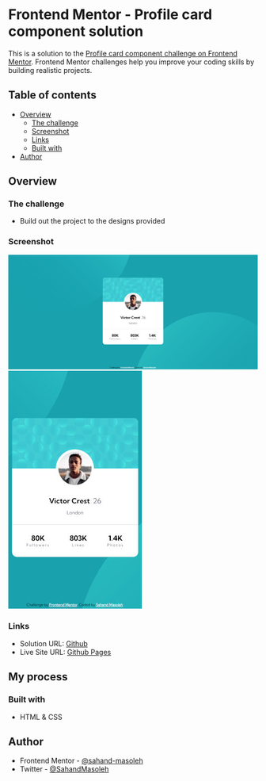 # Frontend Mentor - Profile card component solution

This is a solution to the [Profile card component challenge on Frontend Mentor](https://www.frontendmentor.io/challenges/profile-card-component-cfArpWshJ). Frontend Mentor challenges help you improve your coding skills by building realistic projects.

## Table of contents

- [Overview](#overview)
  - [The challenge](#the-challenge)
  - [Screenshot](#screenshot)
  - [Links](#links)
  - [Built with](#built-with)
- [Author](#author)

## Overview

### The challenge

- Build out the project to the designs provided

### Screenshot

![Desktop](./screenshots/desktop.jpg)
![Mobile](./screenshots/mobile.jpg)

### Links

- Solution URL: [Github](https://github.com/sahand-masoleh/fem-07-profile-card-component)
- Live Site URL: [Github Pages](https://sahand-masoleh.github.io/fem-07-profile-card-component)

## My process

### Built with

- HTML & CSS

## Author

- Frontend Mentor - [@sahand-masoleh](https://www.frontendmentor.io/profile/sahand-masoleh)
- Twitter - [@SahandMasoleh](https://twitter.com/SahandMasoleh)
